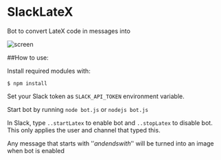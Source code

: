 # SlackLateX

Bot to convert LateX code in messages into

![screen]

##How to use:

Install required modules with:

```
$ npm install
```

Set your Slack token as `SLACK_API_TOKEN` environment variable.

Start bot by running `node bot.js` or `nodejs bot.js`

In Slack, type `..startLatex` to enable bot and `..stopLatex` to disable bot. This only applies the user and channel that typed this.

Any message that starts with '$' and ends with '$' will be turned into an image when bot is enabled


[screen]:http://i.imgur.com/7xbkJ6P.png
